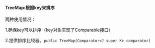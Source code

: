 #### TreeMap:根据key来排序

两种使用情况：

1.确保key可以排序（key对象实现了Comparable接口）

2.提供排序比较器。`public TreeMap(Comparator<? super K> comparator)`